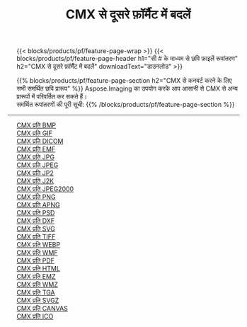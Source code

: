 ﻿---
title: CMX से दूसरे फ़ॉर्मैट में बदलें 
weight: 3920
url: /hi/net/conversion/from/cmx 
lang: hi
langdirlevel: 2
locales: zh-hans,ja,it,ru,de,es,fr,nl,id,lt,pl,pt,vi,tr,ko,zh-hant,ar,hi,th,sv,cs,uk,he
description: Aspose.Imaging का उपयोग करके आप आसानी से CMX से अन्य स्वरूपों में परिवर्तित कर सकते हैं
---

{{< blocks/products/pf/feature-page-wrap >}}
{{< blocks/products/pf/feature-page-header h1="सी # के माध्यम से छवि फ़ाइलें रूपांतरण" h2="CMX से दूसरे फ़ॉर्मैट में बदलें" downloadText="डाउनलोड" >}}


{{% blocks/products/pf/feature-page-section  h2="CMX से कनवर्ट करने के लिए सभी समर्थित छवि प्रारूप" %}}
Aspose.Imaging का उपयोग करके आप आसानी से CMX से अन्य प्रारूपों में परिवर्तित कर सकते हैं।
<br/>
समर्थित रूपांतरणों की पूरी सूची:
{{% /blocks/products/pf/feature-page-section %}}
<div class="container-fluid productfamilypage bg-gray">
    <div class="convertypes bg-gray agp-content section">
        <div class="container">
		<hr style="margin-left:-20px;"/>
		<div class="row other-converters">
		    <div class='col-md-2 other-converter remove-lp remove-rp'><a href="/imaging/hi/net/conversion/cmx-to-bmp" >CMX प्रति BMP</a></div><div class='col-md-2 other-converter remove-lp remove-rp'><a href="/imaging/hi/net/conversion/cmx-to-gif" >CMX प्रति GIF</a></div><div class='col-md-2 other-converter remove-lp remove-rp'><a href="/imaging/hi/net/conversion/cmx-to-dicom" >CMX प्रति DICOM</a></div><div class='col-md-2 other-converter remove-lp remove-rp'><a href="/imaging/hi/net/conversion/cmx-to-emf" >CMX प्रति EMF</a></div><div class='col-md-2 other-converter remove-lp remove-rp'><a href="/imaging/hi/net/conversion/cmx-to-jpg" >CMX प्रति JPG</a></div><div class='col-md-2 other-converter remove-lp remove-rp'><a href="/imaging/hi/net/conversion/cmx-to-jpeg" >CMX प्रति JPEG</a></div><div class='col-md-2 other-converter remove-lp remove-rp'><a href="/imaging/hi/net/conversion/cmx-to-jp2" >CMX प्रति JP2</a></div><div class='col-md-2 other-converter remove-lp remove-rp'><a href="/imaging/hi/net/conversion/cmx-to-j2k" >CMX प्रति J2K</a></div><div class='col-md-2 other-converter remove-lp remove-rp'><a href="/imaging/hi/net/conversion/cmx-to-jpeg2000" >CMX प्रति JPEG2000</a></div><div class='col-md-2 other-converter remove-lp remove-rp'><a href="/imaging/hi/net/conversion/cmx-to-png" >CMX प्रति PNG</a></div><div class='col-md-2 other-converter remove-lp remove-rp'><a href="/imaging/hi/net/conversion/cmx-to-apng" >CMX प्रति APNG</a></div><div class='col-md-2 other-converter remove-lp remove-rp'><a href="/imaging/hi/net/conversion/cmx-to-psd" >CMX प्रति PSD</a></div><div class='col-md-2 other-converter remove-lp remove-rp'><a href="/imaging/hi/net/conversion/cmx-to-dxf" >CMX प्रति DXF</a></div><div class='col-md-2 other-converter remove-lp remove-rp'><a href="/imaging/hi/net/conversion/cmx-to-svg" >CMX प्रति SVG</a></div><div class='col-md-2 other-converter remove-lp remove-rp'><a href="/imaging/hi/net/conversion/cmx-to-tiff" >CMX प्रति TIFF</a></div><div class='col-md-2 other-converter remove-lp remove-rp'><a href="/imaging/hi/net/conversion/cmx-to-webp" >CMX प्रति WEBP</a></div><div class='col-md-2 other-converter remove-lp remove-rp'><a href="/imaging/hi/net/conversion/cmx-to-wmf" >CMX प्रति WMF</a></div><div class='col-md-2 other-converter remove-lp remove-rp'><a href="/imaging/hi/net/conversion/cmx-to-pdf" >CMX प्रति PDF</a></div><div class='col-md-2 other-converter remove-lp remove-rp'><a href="/imaging/hi/net/conversion/cmx-to-html" >CMX प्रति HTML</a></div><div class='col-md-2 other-converter remove-lp remove-rp'><a href="/imaging/hi/net/conversion/cmx-to-emz" >CMX प्रति EMZ</a></div><div class='col-md-2 other-converter remove-lp remove-rp'><a href="/imaging/hi/net/conversion/cmx-to-wmz" >CMX प्रति WMZ</a></div><div class='col-md-2 other-converter remove-lp remove-rp'><a href="/imaging/hi/net/conversion/cmx-to-tga" >CMX प्रति TGA</a></div><div class='col-md-2 other-converter remove-lp remove-rp'><a href="/imaging/hi/net/conversion/cmx-to-svgz" >CMX प्रति SVGZ</a></div><div class='col-md-2 other-converter remove-lp remove-rp'><a href="/imaging/hi/net/conversion/cmx-to-canvas" >CMX प्रति CANVAS</a></div><div class='col-md-2 other-converter remove-lp remove-rp'><a href="/imaging/hi/net/conversion/cmx-to-ico" >CMX प्रति ICO</a></div>
                </div>
        </div>
    </div>
</div>
<br/>

